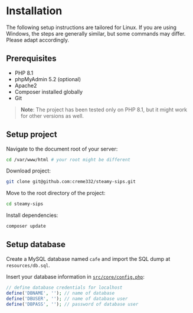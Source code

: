 # Installation

The following setup instructions are tailored for Linux. If you are using Windows, the steps are generally similar, but
some commands may differ. Please adapt accordingly.

## Prerequisites

- PHP 8.1
- phpMyAdmin 5.2  (optional)
- Apache2
- Composer installed globally
- Git

> **Note**: The project has been tested only on PHP 8.1, but it might work for other versions as well.

## Setup project

Navigate to the document root of your server:

```bash
cd /var/www/html # your root might be different
```

Download project:

```bash
git clone git@github.com:creme332/steamy-sips.git
```

Move to the root directory of the project:

```bash
cd steamy-sips
```

Install dependencies:

```bash
composer update
```

## Setup database

Create a MySQL database named `cafe` and import the SQL dump at `resources/db.sql`.

Insert your database information in [`src/core/config.php`](../src/core/config.php):

```php
// define database credentials for localhost
define('DBNAME', ''); // name of database
define('DBUSER', ''); // name of database user
define('DBPASS', ''); // password of database user
```
